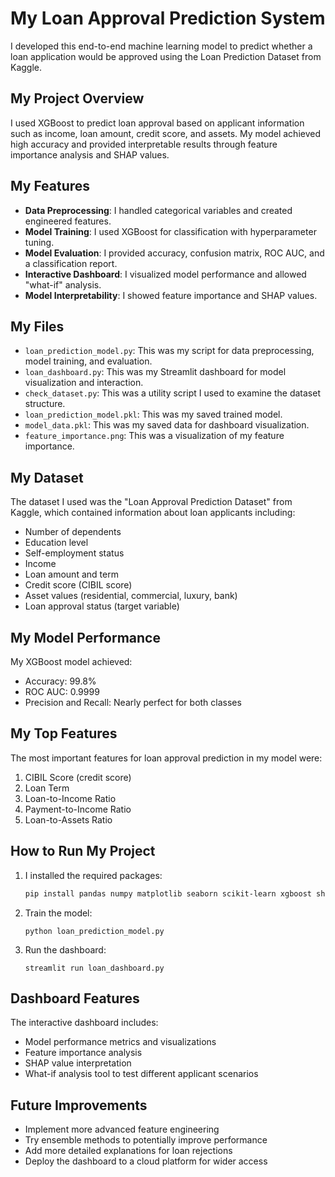 # My Loan Approval Prediction System

I developed this end-to-end machine learning model to predict whether a loan application would be approved using the Loan Prediction Dataset from Kaggle.

## My Project Overview

I used XGBoost to predict loan approval based on applicant information such as income, loan amount, credit score, and assets. My model achieved high accuracy and provided interpretable results through feature importance analysis and SHAP values.

## My Features

- **Data Preprocessing**: I handled categorical variables and created engineered features.
- **Model Training**: I used XGBoost for classification with hyperparameter tuning.
- **Model Evaluation**: I provided accuracy, confusion matrix, ROC AUC, and a classification report.
- **Interactive Dashboard**: I visualized model performance and allowed "what-if" analysis.
- **Model Interpretability**: I showed feature importance and SHAP values.

## My Files

- `loan_prediction_model.py`: This was my script for data preprocessing, model training, and evaluation.
- `loan_dashboard.py`: This was my Streamlit dashboard for model visualization and interaction.
- `check_dataset.py`: This was a utility script I used to examine the dataset structure.
- `loan_prediction_model.pkl`: This was my saved trained model.
- `model_data.pkl`: This was my saved data for dashboard visualization.
- `feature_importance.png`: This was a visualization of my feature importance.

## My Dataset

The dataset I used was the "Loan Approval Prediction Dataset" from Kaggle, which contained information about loan applicants including:

- Number of dependents
- Education level
- Self-employment status
- Income
- Loan amount and term
- Credit score (CIBIL score)
- Asset values (residential, commercial, luxury, bank)
- Loan approval status (target variable)

## My Model Performance

My XGBoost model achieved:
- Accuracy: 99.8%
- ROC AUC: 0.9999
- Precision and Recall: Nearly perfect for both classes

## My Top Features

The most important features for loan approval prediction in my model were:
1. CIBIL Score (credit score)
2. Loan Term
3. Loan-to-Income Ratio
4. Payment-to-Income Ratio
5. Loan-to-Assets Ratio

## How to Run My Project

1. I installed the required packages:
   ```bash
   pip install pandas numpy matplotlib seaborn scikit-learn xgboost shap streamlit kagglehub
   ```

2. Train the model:
   ```
   python loan_prediction_model.py
   ```

3. Run the dashboard:
   ```
   streamlit run loan_dashboard.py
   ```

## Dashboard Features

The interactive dashboard includes:
- Model performance metrics and visualizations
- Feature importance analysis
- SHAP value interpretation
- What-if analysis tool to test different applicant scenarios

## Future Improvements

- Implement more advanced feature engineering
- Try ensemble methods to potentially improve performance
- Add more detailed explanations for loan rejections
- Deploy the dashboard to a cloud platform for wider access